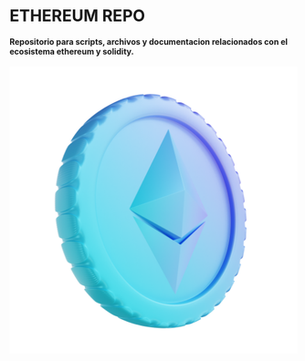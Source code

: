 # ETHEREUM REPO
#### Repositorio para scripts, archivos y documentacion relacionados con el ecosistema ethereum y solidity. 

<p align="center">
  <img src="eth.png" alt="Logo del Proyecto" />
</p>
